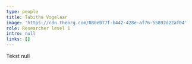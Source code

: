 ```yaml
---
type: people
title: Tabitha Vogelaar
image: 'https://cdn.theorg.com/080e077f-b442-428e-af76-55892d22af04'
role: Researcher level 1
intro: null
links: []
---
```

Tekst null

